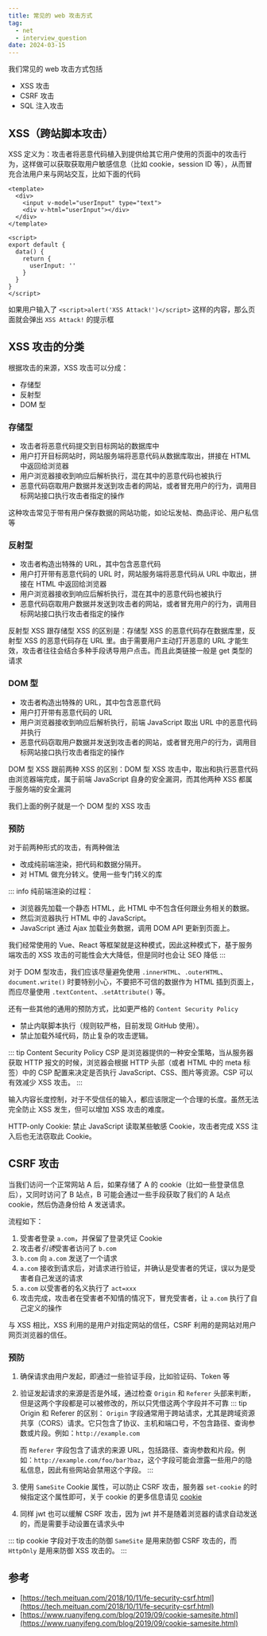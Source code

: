 ```yaml
---
title: 常见的 web 攻击方式
tag:
  - net
  - interview_question
date: 2024-03-15
---
```


我们常见的 web 攻击方式包括

- XSS 攻击
- CSRF 攻击
- SQL 注入攻击

## XSS（跨站脚本攻击）

XSS 定义为：攻击者将恶意代码植入到提供给其它用户使用的页面中的攻击行为，这样做可以获取获取用户敏感信息（比如 cookie，session ID 等），从而冒充合法用户来与网站交互，比如下面的代码

```vue
<template>
  <div>
    <input v-model="userInput" type="text">
    <div v-html="userInput"></div>
  </div>
</template>

<script>
export default {
  data() {
    return {
      userInput: ''
    }
  }
}
</script>
```

如果用户输入了 `<script>alert('XSS Attack!')</script>` 这样的内容，那么页面就会弹出 `XSS Attack!` 的提示框

## XSS 攻击的分类

根据攻击的来源，XSS 攻击可以分成：

- 存储型
- 反射型
- DOM 型

### 存储型

- 攻击者将恶意代码提交到目标网站的数据库中
- 用户打开目标网站时，网站服务端将恶意代码从数据库取出，拼接在 HTML 中返回给浏览器
- 用户浏览器接收到响应后解析执行，混在其中的恶意代码也被执行
- 恶意代码窃取用户数据并发送到攻击者的网站，或者冒充用户的行为，调用目标网站接口执行攻击者指定的操作

这种攻击常见于带有用户保存数据的网站功能，如论坛发帖、商品评论、用户私信等

### 反射型

- 攻击者构造出特殊的 URL，其中包含恶意代码
- 用户打开带有恶意代码的 URL 时，网站服务端将恶意代码从 URL 中取出，拼接在 HTML 中返回给浏览器
- 用户浏览器接收到响应后解析执行，混在其中的恶意代码也被执行
- 恶意代码窃取用户数据并发送到攻击者的网站，或者冒充用户的行为，调用目标网站接口执行攻击者指定的操作

反射型 XSS 跟存储型 XSS 的区别是：存储型 XSS 的恶意代码存在数据库里，反射型 XSS 的恶意代码存在 URL 里。由于需要用户主动打开恶意的 URL 才能生效，攻击者往往会结合多种手段诱导用户点击。而且此类链接一般是 get 类型的请求

### DOM 型

- 攻击者构造出特殊的 URL，其中包含恶意代码
- 用户打开带有恶意代码的 URL
- 用户浏览器接收到响应后解析执行，前端 JavaScript 取出 URL 中的恶意代码并执行
- 恶意代码窃取用户数据并发送到攻击者的网站，或者冒充用户的行为，调用目标网站接口执行攻击者指定的操作

DOM 型 XSS 跟前两种 XSS 的区别：DOM 型 XSS 攻击中，取出和执行恶意代码由浏览器端完成，属于前端 JavaScript 自身的安全漏洞，而其他两种 XSS 都属于服务端的安全漏洞

我们上面的例子就是一个 DOM 型的 XSS 攻击

### 预防

对于前两种形式的攻击，有两种做法

- 改成纯前端渲染，把代码和数据分隔开。
- 对 HTML 做充分转义。使用一些专门转义的库

::: info
纯前端渲染的过程：

- 浏览器先加载一个静态 HTML，此 HTML 中不包含任何跟业务相关的数据。
- 然后浏览器执行 HTML 中的 JavaScript。
- JavaScript 通过 Ajax 加载业务数据，调用 DOM API 更新到页面上。

我们经常使用的 Vue、React 等框架就是这种模式，因此这种模式下，基于服务端攻击的 XSS 攻击的可能性会大大降低，但是同时也会让 SEO 降低
:::

对于 DOM 型攻击，我们应该尽量避免使用 `.innerHTML`、`.outerHTML`、`document.write()` 时要特别小心，不要把不可信的数据作为 HTML 插到页面上，而应尽量使用 `.textContent`、.`setAttribute()` 等。

还有一些其他的通用的预防方式，比如更严格的 `Content Security Policy`

- 禁止内联脚本执行（规则较严格，目前发现 GitHub 使用）。
- 禁止加载外域代码，防止复杂的攻击逻辑。

::: tip Content Security Policy
CSP 是浏览器提供的一种安全策略，当从服务器获取 HTTP 报文的时候，浏览器会根据 HTTP 头部（或者 HTML 中的 meta 标签）中的 CSP 配置来决定是否执行 JavaScript、CSS、图片等资源。CSP 可以有效减少 XSS 攻击。
:::

输入内容长度控制，对于不受信任的输入，都应该限定一个合理的长度。虽然无法完全防止 XSS 发生，但可以增加 XSS 攻击的难度。

HTTP-only Cookie: 禁止 JavaScript 读取某些敏感 Cookie，攻击者完成 XSS 注入后也无法窃取此 Cookie。

## CSRF 攻击

当我们访问一个正常网站 A 后，如果存储了 A 的 cookie（比如一些登录信息后），又同时访问了 B 站点，B 可能会通过一些手段获取了我们的 A 站点 cookie，然后伪造身份给 A 发送请求。

流程如下：

1. 受害者登录 `a.com`，并保留了登录凭证 Cookie
1. 攻击者*引诱*受害者访问了 `b.com`
1. `b.com` 向 `a.com` 发送了一个请求
1. `a.com` 接收到请求后，对请求进行验证，并确认是受害者的凭证，误以为是受害者自己发送的请求
1. `a.com` 以受害者的名义执行了 `act=xxx`
1. 攻击完成，攻击者在受害者不知情的情况下，冒充受害者，让 `a.com` 执行了自己定义的操作

与 XSS 相比，XSS 利用的是用户对指定网站的信任，CSRF 利用的是网站对用户网页浏览器的信任。

### 预防

1. 确保请求由用户发起，即通过一些验证手段，比如验证码、Token 等

1. 验证发起请求的来源是否是外域，通过检查 `Origin` 和 `Referer` 头部来判断，但是这两个字段都是可以被修改的，所以只凭借这两个字段并不可靠
   ::: tip Origin 和 Referer 的区别：
   `Origin` 字段通常用于跨站请求，尤其是跨域资源共享（CORS）请求。它只包含了协议、主机和端口号，不包含路径、查询参数或片段。例如：`http://example.com`

   而 `Referer` 字段包含了请求的来源 URL，包括路径、查询参数和片段。例如：`http://example.com/foo/bar?baz`，这个字段可能会泄露一些用户的隐私信息，因此有些网站会禁用这个字段。
   :::

1. 使用 `SameSite` Cookie 属性，可以防止 CSRF 攻击，服务器 `set-cookie` 的时候指定这个属性即可，关于 cookie 的更多信息请见 [cookie](./cookie_session.md#cookie)

1. 同样 jwt 也可以缓解 CSRF 攻击，因为 jwt 并不是随着浏览器的请求自动发送的，而是需要手动设置在请求头中

::: tip cookie 字段对于攻击的防御
`SameSite` 是用来防御 CSRF 攻击的，而 `HttpOnly` 是用来防御 XSS 攻击的。
:::

## 参考

- [https://tech.meituan.com/2018/10/11/fe-security-csrf.html](https://tech.meituan.com/2018/10/11/fe-security-csrf.html)
- [https://www.ruanyifeng.com/blog/2019/09/cookie-samesite.html](https://www.ruanyifeng.com/blog/2019/09/cookie-samesite.html)
